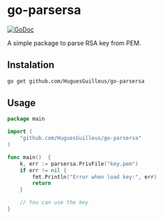 # go-parsersa

[![GoDoc](https://godoc.org/github.com/HuguesGuilleus/go-parsersa?status.svg)](https://godoc.org/github.com/HuguesGuilleus/go-parsersa)

A simple package to parse RSA key from PEM.

## Instalation

```bash
go get github.com/HuguesGuilleus/go-parsersa
```

## Usage

```go
package main

import (
	"github.com/HuguesGuilleus/go-parsersa"
)

func main()  {
	k, err := parsersa.PrivFile("key.pem")
	if err != nil {
		fmt.Println("Error when load key:", err)
		return
	}

	// You can use the key
}
```
